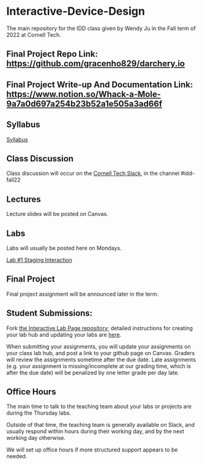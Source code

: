 # Interactive-Device-Design
The main repository for the IDD class given by Wendy Ju in the Fall term of 2022 at Cornell Tech.

## Final Project Repo Link: https://github.com/gracenho829/darchery.io

## Final Project Write-up And Documentation Link: https://www.notion.so/Whack-a-Mole-9a7a0d697a254b23b52a1e505a3ad66f

## Syllabus
[Syllabus](https://canvas.cornell.edu/courses/33420/assignments/syllabus) 

## Class Discussion
Class discussion will occur on the [Cornell Tech Slack](https://cornelltech.slack.com), in the channel #idd-fall22

## Lectures
Lecture slides will be posted on Canvas.


## Labs
Labs will usually be posted here on Mondays.


[Lab #1 Staging Interaction](https://github.com/FAR-Lab/Interactive-Lab-Hub/blob/Fall2022/Lab%201)
<!---
[Lab #2 Interactive Prototyping](https://github.com/FAR-Lab/Interactive-Lab-Hub/blob/Fall2022/Lab%202)

[Lab #3 Chatterboxes](https://github.com/FAR-Lab/Interactive-Lab-Hub/tree/Fall2022/Lab%203)

[Lab #4 Physical User Interfaces](https://github.com/FAR-Lab/Interactive-Lab-Hub/tree/Fall2022/Lab%204)

[Lab #5 Observant Systems](https://github.com/FAR-Lab/Interactive-Lab-Hub/tree/Fall2022/Lab%205)

[Lab #6 Little Interactions Everywhere](https://github.com/FAR-Lab/Interactive-Lab-Hub/tree/Fall2022/Lab%206)
-->

## Final Project

Final project assignment will be announced later in the term.

<!---(https://github.com/FAR-Lab/Developing-and-Designing-Interactive-Devices/blob/2022Fall/FinalProject.md)--->



## Student Submissions:

Fork  [the Interactive Lab Page repository](https://github.com/FAR-Lab/Interactive-Lab-Hub); detailed instructions for creating your lab hub and updating your labs are [here](https://github.com/FAR-Lab/Developing-and-Designing-Interactive-Devices/blob/2022Fall/readings/Submitting%20Labs.md).

When submitting your assignments, you will update your assignments on your class lab hub, and post a link to your github page on Canvas. Graders will review the assignments sometime after the due date. Late assignments (e.g. your assignment is missing/incomplete at our grading time, which is after the due date) will be penalized by one letter grade per day late.



## Office Hours 

The main time to talk to the teaching team about your labs or projects are during the Thursday labs. 

Outside of that time, the teaching team is generally available on Slack, and usually respond within hours during their working day, and by the next working day otherwise. 

We will set up office hours if more structured support appears to be needed.
